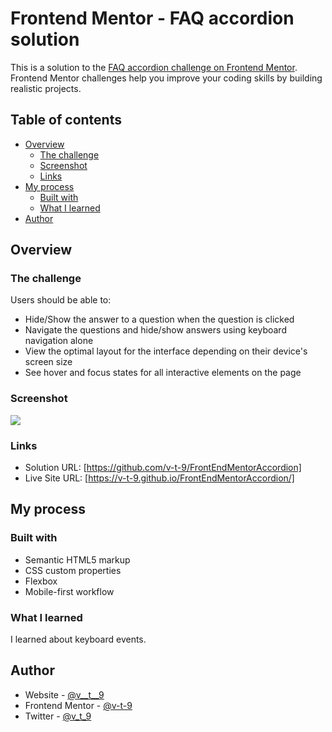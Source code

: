 # Frontend Mentor - FAQ accordion solution

This is a solution to the [FAQ accordion challenge on Frontend Mentor](https://www.frontendmentor.io/challenges/faq-accordion-wyfFdeBwBz). Frontend Mentor challenges help you improve your coding skills by building realistic projects. 

## Table of contents

- [Overview](#overview)
  - [The challenge](#the-challenge)
  - [Screenshot](#screenshot)
  - [Links](#links)
- [My process](#my-process)
  - [Built with](#built-with)
  - [What I learned](#what-i-learned)
- [Author](#author)




## Overview

### The challenge

Users should be able to:

- Hide/Show the answer to a question when the question is clicked
- Navigate the questions and hide/show answers using keyboard navigation alone
- View the optimal layout for the interface depending on their device's screen size
- See hover and focus states for all interactive elements on the page

### Screenshot

![](./screenshot.jpg)


### Links

- Solution URL: [https://github.com/v-t-9/FrontEndMentorAccordion]
- Live Site URL: [https://v-t-9.github.io/FrontEndMentorAccordion/]

## My process

### Built with

- Semantic HTML5 markup
- CSS custom properties
- Flexbox
- Mobile-first workflow


### What I learned

I learned about keyboard events.


## Author

- Website - [@v__t__9](https://www.instagram.com/v__t__9)
- Frontend Mentor - [@v-t-9](https://www.frontendmentor.io/profile/v-t-9)
- Twitter - [@v_t_9](https://www.twitter.com/v_t_9)


